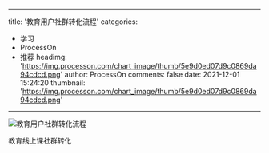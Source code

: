 
---
title: '教育用户社群转化流程'
categories: 
 - 学习
 - ProcessOn
 - 推荐
headimg: 'https://img.processon.com/chart_image/thumb/5e9d0ed07d9c0869da94cdcd.png'
author: ProcessOn
comments: false
date: 2021-12-01 15:24:20
thumbnail: 'https://img.processon.com/chart_image/thumb/5e9d0ed07d9c0869da94cdcd.png'
---

<div>   
<img class="thumb" alt="教育用户社群转化流程" src="https://img.processon.com/chart_image/thumb/5e9d0ed07d9c0869da94cdcd.png" referrerpolicy="no-referrer">
<p>教育线上课社群转化</p>  
</div>
            